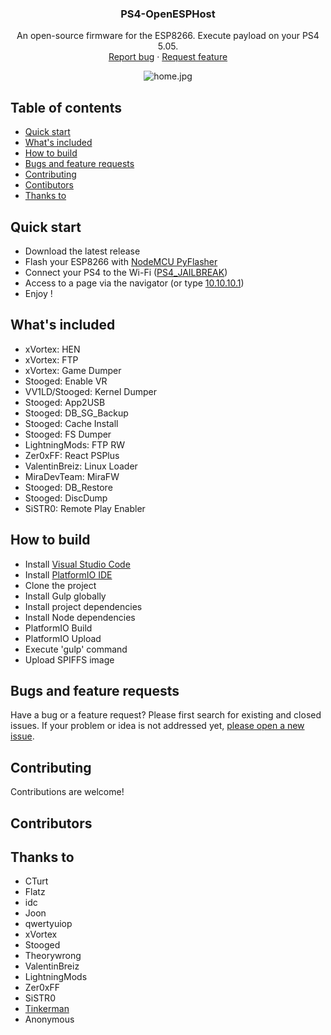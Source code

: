 <h3 align="center">PS4-OpenESPHost</h3>
<p align="center">
  An open-source firmware for the ESP8266. Execute payload on your PS4 5.05.
  <br>
  <a href="https://github.com/baptistecdr/PS4-OpenESPHost/issues/new">Report bug</a>
    ·
  <a href="https://github.com/baptistecdr/PS4-OpenESPHost/new">Request feature</a>
</p>
<p align="center">
  <img src="https://i.snag.gy/NmokAf.jpg"/ alt="home.jpg">
</p>

## Table of contents

- [Quick start](#quick-start)
- [What's included](#whats-included)
- [How to build](#how-to-build)
- [Bugs and feature requests](#bugs-and-feature-requests)
- [Contributing](#contributing)
- [Contibutors](#contributors)
- [Thanks to](#thanks-to)

## Quick start
- Download the latest release
- Flash your ESP8266 with [NodeMCU PyFlasher](https://github.com/marcelstoer/nodemcu-pyflasher/releases)
- Connect your PS4 to the Wi-Fi ([PS4_JAILBREAK](https://github.com/baptistecdr/PS4-OpenESPHost/blob/1c338694e28d1f92cd61d42bff66cbf41c0d737f/www/settings.json#L2))
- Access to a page via the navigator (or type [10.10.10.1](https://github.com/baptistecdr/PS4-OpenESPHost/blob/1c338694e28d1f92cd61d42bff66cbf41c0d737f/www/settings.json#L4))
- Enjoy !

## What's included

- xVortex: HEN
- xVortex: FTP
- xVortex: Game Dumper
- Stooged: Enable VR
- VV1LD/Stooged: Kernel Dumper
- Stooged: App2USB
- Stooged: DB_SG_Backup
- Stooged: Cache Install
- Stooged: FS Dumper
- LightningMods: FTP RW
- Zer0xFF: React PSPlus
- ValentinBreiz: Linux Loader
- MiraDevTeam: MiraFW
- Stooged: DB_Restore
- Stooged: DiscDump
- SiSTR0: Remote Play Enabler

## How to build

- Install [Visual Studio Code](https://code.visualstudio.com)
- Install [PlatformIO IDE](https://platformio.org)
- Clone the project
- Install Gulp globally
- Install project dependencies
- Install Node dependencies
- PlatformIO Build
- PlatformIO Upload
- Execute 'gulp' command
- Upload SPIFFS image

## Bugs and feature requests

Have a bug or a feature request? Please first search for existing and closed issues. If your problem or idea is not addressed yet, [please open a new issue](https://github.com/baptistecdr/PS4-OpenESPHost/issues/new).

## Contributing

Contributions are welcome!

## Contributors

## Thanks to

- CTurt
- Flatz
- idc
- Joon
- qwertyuiop
- xVortex
- Stooged
- Theorywrong
- ValentinBreiz
- LightningMods
- Zer0xFF
- SiSTR0
- [Tinkerman](http://tinkerman.cat/optimizing-files-for-spiffs-with-gulp/)
- Anonymous
